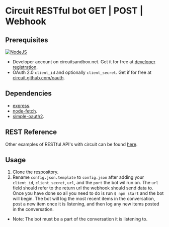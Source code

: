 Circuit RESTful bot GET | POST | Webhook
==================================

## Prerequisites
[![NodeJS](https://img.shields.io/badge/Node.js-6.10.2-brightgreen.svg)](https://nodejs.org) <br/>
* Developer account on circuitsandbox.net. Get it for free at [developer registration](https://www.circuit.com/web/developers/registration).
* OAuth 2.0 `client_id` and optionally `client_secret`. Get if for free at [circuit.github.com/oauth](https://circuit.github.com/oauth).

## Dependencies

* [express](https://www.npmjs.com/package/express).
* [node-fetch](https://www.npmjs.com/package/node-fetch).
* [simple-oauth2](https://www.npmjs.com/package/simple-oauth2).

## REST Reference
Other examples of RESTful API's with circuit can be found [here](https://circuitsandbox.net/rest/v2/swagger/ui/index.html).

## Usage
1. Clone the respository.
2. Rename `config.json.template` to `config.json` after adding your `client_id`, `client_secret`, `url`, and the `port` the bot wil run on. The `url` field should refer to the return url the webhook should send data to. Once you have done so all you need to do is run `$ npm start` and the bot will begin. The bot will log the most recent items in the conversation, post a new item once it is listening, and then log any new items posted in the conversation.
* Note: The bot must be a part of the conversation it is listening to.